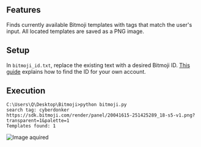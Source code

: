 ## Features
Finds currently available Bitmoji templates with tags that match the user's input. All located templates are saved as a PNG image.

## Setup
In `bitmoji_id.txt`, replace the existing text with a desired Bitmoji ID. [This guide](https://github.com/matthewnau/libmoji/wiki/Finding-Your-ID) explains how to find the ID for your own account.

## Execution
```shell
C:\Users\Q\Desktop\Bitmoji>python bitmoji.py
search tag: cyberdonker
https://sdk.bitmoji.com/render/panel/20041615-251425289_18-s5-v1.png?transparent=1&palette=1
Templates found: 1
```

![Image aquired](https://sdk.bitmoji.com/render/panel/20041615-251425289_18-s5-v1.png?transparent=1&palette=1)

